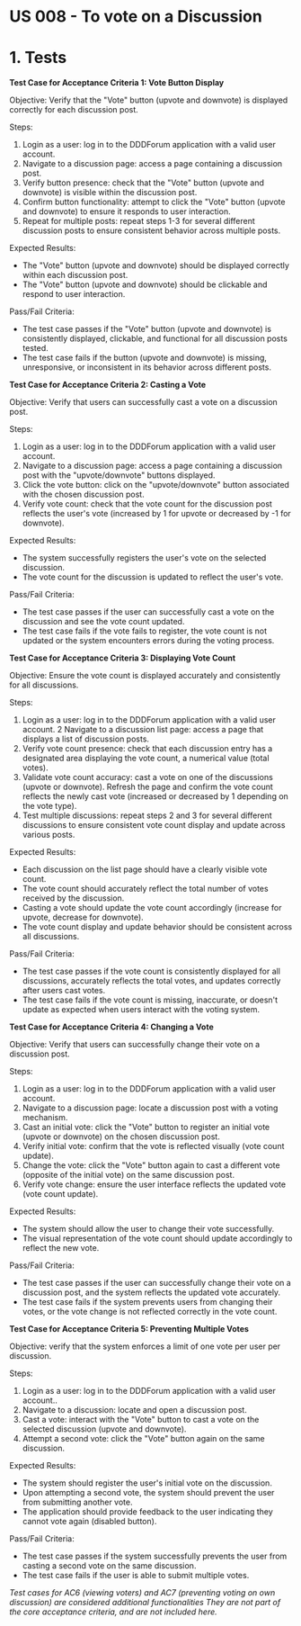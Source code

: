 # US 008 - To vote on a Discussion

# 1. Tests 

**Test Case for Acceptance Criteria 1: Vote Button Display**

Objective: Verify that the "Vote" button (upvote and downvote) is displayed correctly for each discussion post.

Steps:

1. Login as a user: log in to the DDDForum application with a valid user account.
2. Navigate to a discussion page: access a page containing a discussion post.
3. Verify button presence: check that the "Vote" button (upvote and downvote) is visible within the discussion post.
4. Confirm button functionality: attempt to click the "Vote" button (upvote and downvote) to ensure it responds to user interaction.
5. Repeat for multiple posts: repeat steps 1-3 for several different discussion posts to ensure consistent behavior across multiple posts.

Expected Results:

* The "Vote" button (upvote and downvote) should be displayed correctly within each discussion post.
* The "Vote" button (upvote and downvote) should be clickable and respond to user interaction.

Pass/Fail Criteria:

* The test case passes if the "Vote" button (upvote and downvote) is consistently displayed, clickable, and functional for all discussion posts tested.
* The test case fails if the button (upvote and downvote) is missing, unresponsive, or inconsistent in its behavior across different posts.

**Test Case for Acceptance Criteria 2: Casting a Vote**

Objective: Verify that users can successfully cast a vote on a discussion post.

Steps:

1. Login as a user: log in to the DDDForum application with a valid user account.
2. Navigate to a discussion page: access a page containing a discussion post with the "upvote/downvote" buttons displayed.
3. Click the vote button: click on the "upvote/downvote" button associated with the chosen discussion post.
5. Verify vote count: check that the vote count for the discussion post reflects the user's vote (increased by 1 for upvote or decreased by -1 for downvote).

Expected Results:

* The system successfully registers the user's vote on the selected discussion.
*   The vote count for the discussion is updated to reflect the user's vote.

Pass/Fail Criteria:

* The test case passes if the user can successfully cast a vote on the discussion and see the vote count updated.
* The test case fails if the vote fails to register, the vote count is not updated or the system encounters errors during the voting process.

**Test Case for Acceptance Criteria 3: Displaying Vote Count**

Objective: Ensure the vote count is displayed accurately and consistently for all discussions.

Steps:

1. Login as a user: log in to the DDDForum application with a valid user account.
2 Navigate to a discussion list page: access a page that displays a list of discussion posts.
2. Verify vote count presence: check that each discussion entry has a designated area displaying the vote count, a numerical value (total votes).
3. Validate vote count accuracy: cast a vote on one of the discussions (upvote or downvote). Refresh the page and confirm the vote count reflects the newly cast vote (increased or decreased by 1 depending on the vote type).
4. Test multiple discussions: repeat steps 2 and 3 for several different discussions to ensure consistent vote count display and update across various posts.

Expected Results:

* Each discussion on the list page should have a clearly visible vote count.
* The vote count should accurately reflect the total number of votes received by the discussion.
* Casting a vote should update the vote count accordingly (increase for upvote, decrease for downvote).
* The vote count display and update behavior should be consistent across all discussions.

Pass/Fail Criteria:

* The test case passes if the vote count is consistently displayed for all discussions, accurately reflects the total votes, and updates correctly after users cast votes.
* The test case fails if the vote count is missing, inaccurate, or doesn't update as expected when users interact with the voting system.

**Test Case for Acceptance Criteria 4: Changing a Vote**

Objective: Verify that users can successfully change their vote on a discussion post.

Steps:

1. Login as a user: log in to the DDDForum application with a valid user account.
2. Navigate to a discussion page: locate a discussion post with a voting mechanism.
3. Cast an initial vote: click the "Vote" button to register an initial vote (upvote or downvote) on the chosen discussion post.
4. Verify initial vote: confirm that the vote is reflected visually (vote count update).
5. Change the vote: click the "Vote" button again to cast a different vote (opposite of the initial vote) on the same discussion post.
6. Verify vote change: ensure the user interface reflects the updated vote (vote count update). 

Expected Results:

* The system should allow the user to change their vote successfully.
* The visual representation of the vote count should update accordingly to reflect the new vote.

Pass/Fail Criteria:

* The test case passes if the user can successfully change their vote on a discussion post, and the system reflects the updated vote accurately.
* The test case fails if the system prevents users from changing their votes, or the vote change is not reflected correctly in the vote count.

**Test Case for Acceptance Criteria 5: Preventing Multiple Votes**

Objective: verify that the system enforces a limit of one vote per user per discussion.

Steps:

1. Login as a user: log in to the DDDForum application with a valid user account..
2. Navigate to a discussion: locate and open a discussion post.
3. Cast a vote: interact with the "Vote" button to cast a vote on the selected discussion (upvote and downvote).
4. Attempt a second vote: click the "Vote" button again on the same discussion.

Expected Results:

* The system should register the user's initial vote on the discussion.
* Upon attempting a second vote, the system should prevent the user from submitting another vote.
* The application should provide feedback to the user indicating they cannot vote again (disabled button).

Pass/Fail Criteria:

* The test case passes if the system successfully prevents the user from casting a second vote on the same discussion.
* The test case fails if the user is able to submit multiple votes.

*Test cases for AC6 (viewing voters) and AC7 (preventing voting on own discussion) are considered additional functionalities They are not part of the core acceptance criteria, and are not included here.* 

